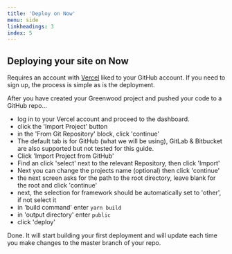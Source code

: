 ```yaml
---
title: 'Deploy on Now'
menu: side
linkheadings: 3
index: 5
---
```


## Deploying your site on Now

Requires an account with [Vercel](https://vercel.com/) liked to your GitHub account. If you need to sign up, the process is simple as is the deployment.

After you have created your Greenwood project and pushed your code to a GitHub repo...

- log in to your Vercel account and proceed to the dashboard.
- click the 'Import Project' button
- in the 'From Git Repository' block, click 'continue'
- The default tab is for GitHub (what we will be using), GitLab & Bitbucket are also supported but not tested for this guide.
- Click 'Import Project from GitHub'
- Find an click 'select' next to the relevant Repository, then click 'Import'
- Next you can change the projects name (optional) then click 'continue'
- the next screen asks for the path to the root directory, leave blank for the root and click 'continue'
- next, the selection for framework should be automatically set to 'other', if not select it
- in 'build command' enter `yarn build`
- in 'output directory' enter `public`
- click 'deploy'

Done. It will start building your first deployment and will update each time you make changes to the master branch of your repo.
